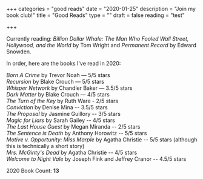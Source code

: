 +++
categories = "good reads"
date = "2020-01-25"
description = "Join my book club!"
title = "Good Reads"
type = ""
draft = false
reading = "test"

+++

Currently reading: _Billion Dollar Whale: The Man Who Fooled Wall Street, Hollywood, and the World_ by Tom Wright and _Permanent Record_ by Edward Snowden.

In order, here are the books I've read in 2020:

_Born A Crime_ by Trevor Noah — 5/5 stars  
_Recursion_ by Blake Crouch — 5/5 stars  
_Whisper Network_ by Chandler Baker — 3.5/5 stars  
_Dark Matter_ by Blake Crouch — 4/5 stars  
_The Turn of the Key_ by Ruth Ware - 2/5 stars  
_Conviction_ by Denise Mina -- 3.5/5 stars  
_The Proposal_ by Jasmine Guillory -- 3/5 stars  
_Magic for Liars_ by Sarah Gailey -- 4/5 stars  
_The Last House Guest_ by Megan Miranda -- 2/5 stars  
_The Sentence is Death_ by Anthony Horowitz -- 5/5 stars  
_Motive v. Opportunity: Miss Marple_ by Agatha Christie -- 5/5 stars (although this is technically a short story)  
_Mrs. McGinty's Dead_ by Agatha Christie -- 4/5 stars  
_Welcome to Night Vale_ by Joseph Fink and Jeffrey Cranor -- 4.5/5 stars  

2020 Book Count: **13**